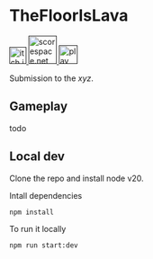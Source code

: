 # TheFloorIsLava

<a href="">
  <img src="https://github.com/user-attachments/assets/259eb251-38ed-4a30-b65f-3e061338ab80" width="30px" alt="itch.io" />
</a>

<a href="">
  <img src="https://scorespace.net/wp-content/uploads/2021/12/SS_LOGO_MAIN-mobile.png" width="50px" alt="scorespace.net" />
</a>

<a href="">
  <img src="https://github.com/user-attachments/assets/865cf62a-7d87-478d-8a61-1b796e26b168" width="33px" alt="play" />
</a>
<br>

Submission to the _xyz_.

## Gameplay

todo

## Local dev

Clone the repo and install node v20.<br>

Intall dependencies
```
npm install
```

To run it locally
```
npm run start:dev
```
